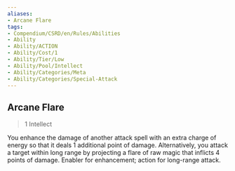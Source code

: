 ```yaml
---
aliases:
- Arcane Flare
tags:
- Compendium/CSRD/en/Rules/Abilities
- Ability
- Ability/ACTION
- Ability/Cost/1
- Ability/Tier/Low
- Ability/Pool/Intellect
- Ability/Categories/Meta
- Ability/Categories/Special-Attack
---
```


  
## Arcane Flare  
>1  Intellect  
  
You enhance the damage of another attack spell with an extra charge of energy so that it deals 1 additional point of damage. Alternatively, you attack a target within long range by projecting a flare of raw magic that inflicts 4 points of damage. Enabler for enhancement; action for long-range attack.